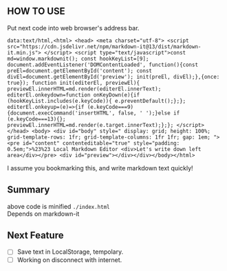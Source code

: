 ## HOW TO USE
Put next code into web browser's address bar.  
```
data:text/html,<html> <head> <meta charset="utf-8"> <script src="https://cdn.jsdelivr.net/npm/markdown-it@13/dist/markdown-it.min.js"> </script> <script type="text/javascript">const md=window.markdownit(); const hookKeyList=[9]; document.addEventListener('DOMContentLoaded', function(){const preEl=document.getElementById('content'); const divEl=document.getElementById('preview'); init(preEl, divEl);},{once: true}); function init(editerEl, previewEl){ previewEl.innerHTML=md.render(editerEl.innerText); editerEl.onkeydown=function onKeyDown(e){if (hookKeyList.includes(e.keyCode)){ e.preventDefault();};}; editerEl.onkeyup=(e)=>{if (e.keyCode===9){document.execCommand('insertHTML', false, ' ');}else if (e.keyCode===13){}; previewEl.innerHTML=md.render(e.target.innerText);};}; </script> </head> <body> <div id="body" style=" display: grid; height: 100%; grid-template-rows: 1fr; grid-template-columns: 1fr 1fr; gap: 1em; "> <pre id="content" contenteditable="true" style="padding: 0.5em;">%23%23 Local Markdown Editor <div>Let's write down left area</div></pre> <div id="preview"></div></div></body></html>
```

I assume you bookmarking this, and write markdown text quickly!

## Summary
above code is minified `./index.html`  
Depends on markdown-it


## Next Feature
- [ ] Save text in LocalStorage, tempolary.
- [ ] Working on disconnect with internet.
